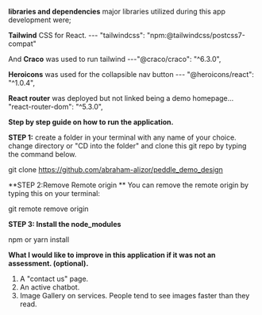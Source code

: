 **libraries and dependencies**
major libraries utilized during this app development were;

**Tailwind** CSS for React. ---  "tailwindcss": "npm:@tailwindcss/postcss7-compat"

And **Craco** was used to run tailwind ---"@craco/craco": "^6.3.0",

**Heroicons** was used for the collapsible nav button --- "@heroicons/react": "^1.0.4",

**React router** was deployed but not linked being a demo homepage... "react-router-dom": "^5.3.0",


**Step by step guide on how to run the application.**

**STEP 1:**
create a folder in your terminal with any name of your choice.
change directory or "CD into the folder" and clone this git repo by typing the command below.

git clone https://github.com/abraham-alizor/peddle_demo_design

**STEP 2:Remove Remote origin **
You can remove the remote origin by typing this on your terminal:

git remote remove origin


**STEP 3: Install the node_modules**

npm or yarn install


**What I would like to improve in this application if it was not an assessment. (optional).**
1. A "contact us" page.
2. An active chatbot.
3. Image Gallery on services. People tend to see images faster than they read.


 
